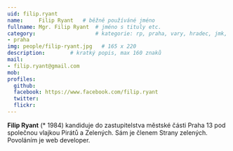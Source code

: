 ```yaml
---
uid: filip.ryant
name:     Filip Ryant  	# běžně používáné jméno
fullname: Mgr. Filip Ryant	# jméno s tituly etc.
category:                 	# kategorie: rp, praha, vary, hradec, jmk, senat
- praha
img: people/filip-ryant.jpg   # 165 x 220
description:     	# kratký popis, max 160 znaků
mail:
- filip.ryant@gmail.com
mob:
profiles:
  github:       
  facebook: https://www.facebook.com/filip.ryant
  twitter: 		  
  flickr:		  
---
```


**Filip Ryant** (* 1984) kandiduje do zastupitelstva městské části Praha 13 pod společnou vlajkou Pirátů a Zelených. Sám je členem Strany zelených. Povoláním je web developer.
